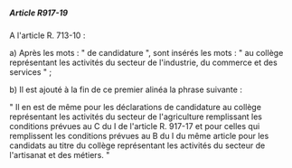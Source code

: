 ##### Article R917-19

A l'article R. 713-10 :

a) Après les mots : " de candidature ", sont insérés les mots : " au collège représentant les activités du secteur de l'industrie, du commerce et des services " ;

b) Il est ajouté à la fin de ce premier alinéa la phrase suivante :

" Il en est de même pour les déclarations de candidature au collège représentant les activités du secteur de l'agriculture remplissant les conditions prévues au C du I de l'article R. 917-17 et pour celles qui remplissent les conditions prévues au B du I du même article pour les candidats au titre du collège représentant les activités du secteur de l'artisanat et des métiers. "

